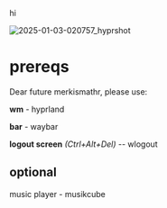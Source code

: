 hi

![2025-01-03-020757_hyprshot](https://github.com/user-attachments/assets/4c5f0aca-7e4a-4736-9602-472c485603cb)

# prereqs

Dear future merkismathr, please use:

**wm** - hyprland

**bar** - waybar

**logout screen** _(Ctrl+Alt+Del)_ -- wlogout


## optional
music player - musikcube
